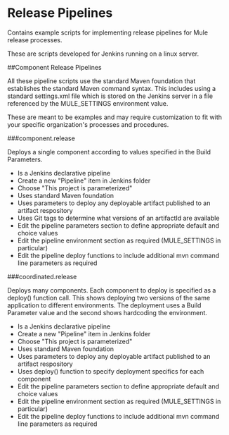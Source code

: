 # Release Pipelines

Contains example scripts for implementing release pipelines for Mule release processes.

These are scripts developed for Jenkins running on a linux server.

##Component Release Pipelines

All these pipeline scripts use the standard Maven foundation that establishes the standard Maven command syntax. This includes using a standard settings.xml file which is stored on the Jenkins server in a file referenced by the MULE_SETTINGS environment value.

These are meant to be examples and may require customization to fit with your specific organization's processes and procedures.

###component.release

Deploys a single component according to values specified in the Build Parameters.

* Is a Jenkins declarative pipeline
* Create a new "Pipeline" item in Jenkins folder 
* Choose "This project is parameterized"
* Uses standard Maven foundation
* Uses parameters to deploy any deployable artifact published to an artifact respository
* Uses Git tags to determine what versions of an artifactId are available
* Edit the pipeline parameters section to define appropriate default and choice values
* Edit the pipeline environment section as required (MULE_SETTINGS in particular)
* Edit the pipeline deploy functions to include additional mvn command line parameters as required 

###coordinated.release

Deploys many components. Each component to deploy is specified as a deploy() function call. This shows deploying two versions of the same application to different environments. The deployment uses a Build Parameter value and the second shows hardcoding the environment.

* Is a Jenkins declarative pipeline
* Create a new "Pipeline" item in Jenkins folder 
* Choose "This project is parameterized"
* Uses standard Maven foundation
* Uses parameters to deploy any deployable artifact published to an artifact respository
* Uses deploy() function to specify deployment specifics for each component
* Edit the pipeline parameters section to define appropriate default and choice values
* Edit the pipeline environment section as required (MULE_SETTINGS in particular)
* Edit the pipeline deploy functions to include additional mvn command line parameters as required